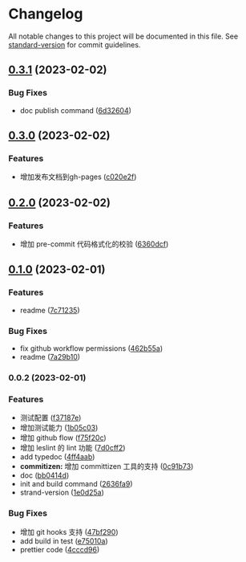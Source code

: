 # Changelog

All notable changes to this project will be documented in this file. See [standard-version](https://github.com/conventional-changelog/standard-version) for commit guidelines.

## [0.3.1](https://github.com/sklme/ts-lib-template/compare/v0.3.0...v0.3.1) (2023-02-02)


### Bug Fixes

* doc publish command ([6d32604](https://github.com/sklme/ts-lib-template/commit/6d3260408bdef194d423745dc6a33f46cbd09a0c))

## [0.3.0](https://github.com/sklme/ts-lib-template/compare/v0.2.0...v0.3.0) (2023-02-02)


### Features

* 增加发布文档到gh-pages ([c020e2f](https://github.com/sklme/ts-lib-template/commit/c020e2f4e9dde4e5dd0282646097d378f8f5e92f))

## [0.2.0](https://github.com/sklme/ts-lib-template/compare/v0.1.0...v0.2.0) (2023-02-02)

### Features

- 增加 pre-commit 代码格式化的校验 ([6360dcf](https://github.com/sklme/ts-lib-template/commit/6360dcfe70dbc0371044a94b8733861c9b374e36))

## [0.1.0](https://github.com/sklme/ts-lib-template/compare/v0.0.2...v0.1.0) (2023-02-01)

### Features

- readme ([7c71235](https://github.com/sklme/ts-lib-template/commit/7c7123599da49ac86bf98370cd1c047c942985da))

### Bug Fixes

- fix github workflow permissions ([462b55a](https://github.com/sklme/ts-lib-template/commit/462b55aaf0805912599662fd61b8c8b81819c2f9))
- readme ([7a29b10](https://github.com/sklme/ts-lib-template/commit/7a29b101abe62c96d3d39e9f9fa9a76851acef4d))

### 0.0.2 (2023-02-01)

### Features

- 测试配置 ([f37187e](https://github.com/sklme/ts-lib-template/commit/f37187e4cfa1704ff4683809c663c78c1c9cd07e))
- 增加测试能力 ([1b05c03](https://github.com/sklme/ts-lib-template/commit/1b05c03c3fffe8fc065de691f63ff1a0b03b0322))
- 增加 github flow ([f75f20c](https://github.com/sklme/ts-lib-template/commit/f75f20c2522e169b296f15b9cebc54f36077b078))
- 增加 leslint 的 lint 功能 ([7d0cff2](https://github.com/sklme/ts-lib-template/commit/7d0cff267098527b4500ef7284ca9e02b0850483))
- add typedoc ([4ff4aab](https://github.com/sklme/ts-lib-template/commit/4ff4aab3468ba7704cbe78e47777419775db00c4))
- **commitizen:** 增加 committizen 工具的支持 ([0c91b73](https://github.com/sklme/ts-lib-template/commit/0c91b73689b9d6ec3586fd372e2a1a5d781d9fc3))
- doc ([bb0414d](https://github.com/sklme/ts-lib-template/commit/bb0414da3d6c5f12acbc2110fc5883925968c013))
- init and build command ([2636fa9](https://github.com/sklme/ts-lib-template/commit/2636fa9e05b6061249f099ffb0a03647194e21af))
- strand-version ([1e0d25a](https://github.com/sklme/ts-lib-template/commit/1e0d25a980b7f7ed5ae8df6e5d9f5ce2340085b9))

### Bug Fixes

- 增加 git hooks 支持 ([47bf290](https://github.com/sklme/ts-lib-template/commit/47bf290caeeb553753ddcdb482ed49be12a1d265))
- add build in test ([e75010a](https://github.com/sklme/ts-lib-template/commit/e75010aa77423543ee99e8aafc648c3524a18471))
- prettier code ([4cccd96](https://github.com/sklme/ts-lib-template/commit/4cccd96b1fa8d3b5a4c6be5b722cc26689ed30ce))
